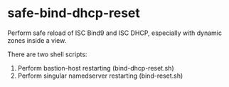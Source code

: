 # safe-bind-dhcp-reset

Perform safe reload of ISC Bind9 and ISC DHCP, especially with dynamic zones inside a view.

There are two shell scripts:

1.  Perform bastion-host restarting (bind-dhcp-reset.sh)
2.  Perform singular namedserver restarting (bind-reset.sh)
